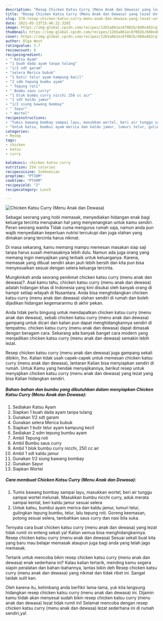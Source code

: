 ```yaml
---
description: "Resep Chicken Katsu Curry (Menu Anak dan Dewasa) yang lezat Untuk Jualan"
title: "Resep Chicken Katsu Curry (Menu Anak dan Dewasa) yang lezat Untuk Jualan"
slug: 578-resep-chicken-katsu-curry-menu-anak-dan-dewasa-yang-lezat-untuk-jualan
date: 2021-05-23T15:46:22.320Z
image: https://img-global.cpcdn.com/recipes/12b5a861ec6f082b/680x482cq70/chicken-katsu-curry-menu-anak-dan-dewasa-foto-resep-utama.jpg
thumbnail: https://img-global.cpcdn.com/recipes/12b5a861ec6f082b/680x482cq70/chicken-katsu-curry-menu-anak-dan-dewasa-foto-resep-utama.jpg
cover: https://img-global.cpcdn.com/recipes/12b5a861ec6f082b/680x482cq70/chicken-katsu-curry-menu-anak-dan-dewasa-foto-resep-utama.jpg
author: Olga West
ratingvalue: 3.7
reviewcount: 8
recipeingredient:
- " Katsu Ayam"
- "1 buah dada ayam tanpa tulang"
- "1/2 sdt garam"
- "selera Merica bubuk"
- "1 butir telur ayam kampung kecil"
- "2 sdm tepung bumbu ayam"
- " Tepung roti"
- " Bumbu saus curry"
- "1 blok bumbu curry nicchi 250 cc air"
- "1 sdt kaldu jamur"
- "1/2 siung bawang bombay"
- " Sayur"
- " Wortel"
recipeinstructions:
- "Tumis bawang bombay sampai layu, masukkan wortel, beri air tunggu sampai wortel melunak. Masukkan bumbu nicchi curry, aduk merata sampai kental, beri kaldu jamur sesuai selera"
- "Untuk katsu, bumbui ayam merica dan kaldu jamur, lumuri telur, gulingkan tepung bumbu, telur, lalu tepung roti. Goreng keemasan, potong sesuai selera, tambahkan saus curry dan nasi bila suka."
categories:
- Resep
tags:
- chicken
- katsu
- curry

katakunci: chicken katsu curry 
nutrition: 254 calories
recipecuisine: Indonesian
preptime: "PT38M"
cooktime: "PT49M"
recipeyield: "2"
recipecategory: Lunch

---
```



![Chicken Katsu Curry (Menu Anak dan Dewasa)](https://img-global.cpcdn.com/recipes/12b5a861ec6f082b/680x482cq70/chicken-katsu-curry-menu-anak-dan-dewasa-foto-resep-utama.jpg)

Sebagai seorang yang hobi memasak, menyediakan hidangan enak bagi keluarga tercinta merupakan hal yang menyenangkan untuk kamu sendiri. Peran seorang  wanita Tidak cuma mengurus rumah saja, namun anda pun wajib menyediakan keperluan nutrisi tercukupi dan juga olahan yang dimakan orang tercinta harus nikmat.

Di masa  sekarang, kamu memang mampu memesan masakan siap saji tanpa harus susah memasaknya lebih dulu. Namun ada juga orang yang memang ingin menyajikan yang terbaik untuk keluarganya. Karena, memasak yang dibuat sendiri akan jauh lebih bersih dan kita pun bisa menyesuaikan sesuai dengan selera keluarga tercinta. 



Mungkinkah anda seorang penikmat chicken katsu curry (menu anak dan dewasa)?. Asal kamu tahu, chicken katsu curry (menu anak dan dewasa) adalah hidangan khas di Indonesia yang kini disukai oleh banyak orang di hampir setiap wilayah di Nusantara. Anda bisa menghidangkan chicken katsu curry (menu anak dan dewasa) olahan sendiri di rumah dan boleh dijadikan hidangan kegemaranmu di akhir pekan.

Anda tidak perlu bingung untuk mendapatkan chicken katsu curry (menu anak dan dewasa), sebab chicken katsu curry (menu anak dan dewasa) gampang untuk dicari dan kalian pun dapat menghidangkannya sendiri di tempatmu. chicken katsu curry (menu anak dan dewasa) dapat dimasak dengan beragam cara. Sekarang ada banyak banget cara modern yang menjadikan chicken katsu curry (menu anak dan dewasa) semakin lebih lezat.

Resep chicken katsu curry (menu anak dan dewasa) juga gampang sekali dibikin, lho. Kalian tidak usah capek-capek untuk memesan chicken katsu curry (menu anak dan dewasa), lantaran Kalian bisa menyiapkan sendiri di rumah. Untuk Kamu yang hendak menyajikannya, berikut resep untuk menyajikan chicken katsu curry (menu anak dan dewasa) yang lezat yang bisa Kalian hidangkan sendiri.

<!--inarticleads1-->

##### Bahan-bahan dan bumbu yang dibutuhkan dalam menyiapkan Chicken Katsu Curry (Menu Anak dan Dewasa):

1. Sediakan  Katsu Ayam
1. Siapkan 1 buah dada ayam tanpa tulang
1. Gunakan 1/2 sdt garam
1. Gunakan selera Merica bubuk
1. Siapkan 1 butir telur ayam kampung kecil
1. Sediakan 2 sdm tepung bumbu ayam
1. Ambil  Tepung roti
1. Ambil  Bumbu saus curry
1. Ambil 1 blok bumbu curry nicchi, 250 cc air
1. Ambil 1 sdt kaldu jamur
1. Gunakan 1/2 siung bawang bombay
1. Gunakan  Sayur
1. Siapkan  Wortel




<!--inarticleads2-->

##### Cara membuat Chicken Katsu Curry (Menu Anak dan Dewasa):

1. Tumis bawang bombay sampai layu, masukkan wortel, beri air tunggu sampai wortel melunak. Masukkan bumbu nicchi curry, aduk merata sampai kental, beri kaldu jamur sesuai selera
1. Untuk katsu, bumbui ayam merica dan kaldu jamur, lumuri telur, gulingkan tepung bumbu, telur, lalu tepung roti. Goreng keemasan, potong sesuai selera, tambahkan saus curry dan nasi bila suka.




Ternyata cara buat chicken katsu curry (menu anak dan dewasa) yang lezat tidak rumit ini enteng sekali ya! Kalian semua bisa menghidangkannya. Resep chicken katsu curry (menu anak dan dewasa) Sesuai sekali buat kita yang baru mau belajar memasak ataupun juga bagi anda yang telah jago memasak.

Tertarik untuk mencoba bikin resep chicken katsu curry (menu anak dan dewasa) enak sederhana ini? Kalau kalian tertarik, mending kamu segera siapin peralatan dan bahan-bahannya, lantas bikin deh Resep chicken katsu curry (menu anak dan dewasa) yang nikmat dan tidak ribet ini. Sangat taidak sulit kan. 

Oleh karena itu, ketimbang anda berfikir lama-lama, yuk kita langsung hidangkan resep chicken katsu curry (menu anak dan dewasa) ini. Dijamin kamu tiidak akan menyesal sudah bikin resep chicken katsu curry (menu anak dan dewasa) lezat tidak rumit ini! Selamat mencoba dengan resep chicken katsu curry (menu anak dan dewasa) lezat sederhana ini di rumah sendiri,ya!.

